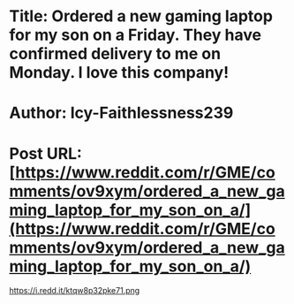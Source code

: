 # Title: Ordered a new gaming laptop for my son on a Friday. They have confirmed delivery to me on Monday. I love this company!
# Author: Icy-Faithlessness239
# Post URL: [https://www.reddit.com/r/GME/comments/ov9xym/ordered_a_new_gaming_laptop_for_my_son_on_a/](https://www.reddit.com/r/GME/comments/ov9xym/ordered_a_new_gaming_laptop_for_my_son_on_a/)


https://i.redd.it/ktqw8p32pke71.png